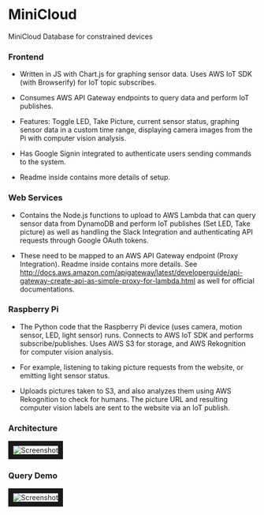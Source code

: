 # MiniCloud
MiniCloud Database for constrained devices


### Frontend
* Written in JS with Chart.js for graphing sensor data. Uses AWS IoT SDK (with Browserify) for IoT topic subscribes.

* Consumes AWS API Gateway endpoints to query data and perform IoT publishes. 

* Features: Toggle LED, Take Picture, current sensor status, graphing sensor data in a custom time range, displaying camera images from the Pi with computer vision analysis.

* Has Google Signin integrated to authenticate users sending commands to the system.

* Readme inside contains more details of setup.

### Web Services
* Contains the Node.js functions to upload to AWS Lambda that can query sensor data from DynamoDB and perform IoT publishes (Set LED, Take picture) as well as handling the Slack Integration and authenticating API requests through Google OAuth tokens.

* These need to be mapped to an AWS API Gateway endpoint (Proxy Integration). Readme inside contains more details. See http://docs.aws.amazon.com/apigateway/latest/developerguide/api-gateway-create-api-as-simple-proxy-for-lambda.html as well for official documentations.

### Raspberry Pi
* The Python code that the Raspberry Pi device (uses camera, motion sensor, LED, light sensor) runs. Connects to AWS IoT SDK and performs subscribe/publishes. Uses AWS S3 for storage, and AWS Rekognition for computer vision analysis.

* For example, listening to taking picture requests from the website, or emitting light sensor status. 

* Uploads pictures taken to S3, and also analyzes them using AWS Rekognition to check for humans. The picture URL and resulting computer vision labels are sent to the website via an IoT publish. 

### Architecture

<img src="https://github.com/mbiuki/minicloud/blob/master/Architecture/Iot.jpg" alt="Screenshot" border="10"/>

### Query Demo

<img src="https://github.com/mbiuki/minicloud/blob/master/Architecture/template_xml_json.PNG" alt="Screenshot" border="10"/>
